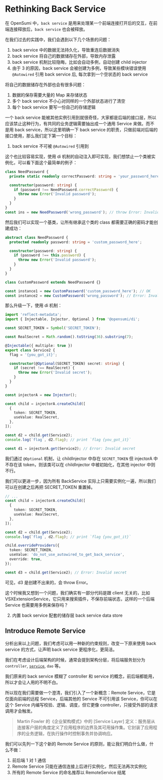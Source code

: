 # Rethinking Back Service

在 OpenSumi 中，`back service` 是用来处理某一个前端连接打开后的交互，在前端连接释放后，`back service` 也会被释放。

在我们过去的实践中，我们会遇到以下几个场景的问题：

1. back service 中的数据无法持久化，导致重连后数据消失
2. back service 将自己的数据储存在外部，导致内存泄露
3. back service 机制比较隐晦，比如会自动多例，自动创建 child injector
4. 由于 3 的原因，back service 会被创建为多例，导致某些模块错误使用 `@Autowired` 引用 back service 后, 每次拿到一个空状态的 back service

将自己的数据储存在外部也会有很多问题：

1. 数据的保存需要大量的 Map 来存储状态
2. 多个 back service 不小心对同样的一个外部状态进行了清空
3. 每个 back service 要写一份自己的存储逻辑

一个 back service 能被其他实例引用到就很奇怪，大家都是后端的接口层，所以应该禁止这种行为，有共同的业务逻辑需要抽出成一个通用 Service 来做。而不是用 back service，所以这里明确一下 back service 的职责，只做前端对后端的接口使用，那么我们定下第一个目标：

1. back service 不可被 `@Autowired` 引用到

这个也比较容易实现，使用 di 机制的自动注入即可实现，我们想禁止一个类被实例化，可以看下面这个最简单的例子：

```ts
class NeedPassword {
  private static readonly correctPassword: string = 'your_password_here';

  constructor(password: string) {
    if (password !== NeedPassword.correctPassword) {
      throw new Error('Invalid password');
    }
  }
}
const ins = new NeedPassword('wrong_password'); // throw Error: Invalid password
```

然后我们可以实现一个基类，让所有继承这个类的 class 都需要正确的密码才能创建成功：

```ts
abstract class NeedPassword {
  protected readonly password: string = 'custom_password_here';

  constructor(password: string) {
    if (password !== this.password) {
      throw new Error('Invalid password');
    }
  }
}

class CustomPassword extends NeedPassword {}

const instance1 = new CustomPassword('custom_password_here'); // OK
const instance2 = new CustomPassword('wrong_password'); // Error: Invalid password
```

那么升级一下，使用 di 机制：

```ts
import 'reflect-metadata';
import { Injectable, Injector, Optional } from '@opensumi/di';

const SECRET_TOKEN = Symbol('SECRET_TOKEN');

const RealSecret = Math.random().toString(36).substring(7);

@Injectable({ multiple: true })
export class Service2 {
  flag = '{you_got_it}';

  constructor(@Optional(SECRET_TOKEN) secret: string) {
    if (secret !== RealSecret) {
      throw new Error('Invalid secret');
    }
  }
}

const injectorA = new Injector();

const child = injectorA.createChild([
  {
    token: SECRET_TOKEN,
    useValue: RealSecret,
  },
]);

const d2 = child.get(Service2);
console.log(`flag`, d2.flag); // print `flag {you_got_it}`

const d1 = injectorA.get(Service2); // Error: Invalid secret
```

我们通过 `@Optional` 机制，让 childInjector 中存在 `SECRET_TOKEN` 但 injectorA 中不存在该 token，则该类可以在 childInjector 中被初始化，在其他 injector 中则不行。

我们可以更进一步，因为所有 BackService 实际上只需要实例化一遍，所以我们可以在创建之后再把 SECRET_TOKEN 重置掉。

```ts
// ...
const child = injectorA.createChild([
  {
    token: SECRET_TOKEN,
    useValue: RealSecret,
  },
]);

const d2 = child.get(Service2);
console.log(`flag`, d2.flag); // print `flag {you_got_it}`

child.overrideProviders({
  token: SECRET_TOKEN,
  useValue: 'do_not_use_autowired_to_get_back_service',
  override: true,
});

const d3 = child.get(Service2); // Error: Invalid secret
```

可见，d3 是创建不出来的，会 throw Error。

这个时候我又想到一个问题，我们确实有一部分代码是跟 client 无关的，比如 VSXExtensionService，它只用来搜索插件，不保存前端状态，这样的一个后端 Service 也需要用多例来保存吗？

2. 内置 back service 配套的储存层 back service data store

## Introduce Remote Service

分析出来以上问题，我们考虑可以用一种新的约束规则，改变一下原来使用 back service 的方式，让声明 back service 更程序化，更简洁。

我们在考虑设计后端架构的时候，通常会提到架构分层，将后端服务划分为 `controller`, [`service`](https://martinfowler.com/eaaCatalog/serviceLayer.html), `dao` 等。

我们原来的 back service 模糊了 controller 和 service 的概念，前后端都能用，所以才会让人用的不明不白。

所以现在我们需要做一个澄清，我们引入了一个新概念：Remote Service，它是仅面向前端的远程 Service，后端其他的 Service 不可引用该 Service，你可以在这个 Service 内编写校验、逻辑、调度，但它更像 controller，只接受外部的请求调用才会触发。

> Martin Fowler 的《企业架构模式》中的 [Service Layer] 定义：服务层从连接客户层的角度定义了应用程序的边界及其可用操作集。它封装了应用程序的业务逻辑，在执行操作时控制事务并协调响应。

我们可以先列一下这个新的 Remote Service 的原则，能让我们明白什么做，什么不做：

1. 前后端 1 对 1 通信
2. Remote Service 只能在通信连接上后进行实例化，然后无法再次实例化
3. 所有的 Remote Service 的命名推荐以 RemoteService 结尾

